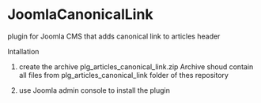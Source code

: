 # JoomlaCanonicalLink
plugin for Joomla CMS that adds canonical link to articles header

Intallation

1. create the archive plg_articles_canonical_link.zip 
Archive shoud contain all files from plg_articles_canonical_link folder of thes repository

2. use Joomla admin console to install the plugin
